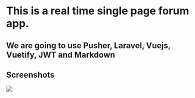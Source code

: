 # This is a real time single page forum app.

## We are going to use Pusher, Laravel, Vuejs, Vuetify, JWT and Markdown

## Screenshots
![](https://github.com/mostafamt/real-time-single-page-forum-app/blob/master/resources/assets/img/screenshots/Screenshot1.png)
